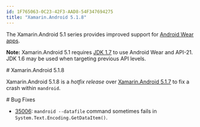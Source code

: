 ```yaml
---
id: 1F765063-0C23-42F3-AAD8-54F347694275
title: "Xamarin.Android 5.1.8"
---
```


The Xamarin.Android 5.1 series provides improved support for
[Android Wear apps](https://developer.android.com/design/wear/structure.html).

**Note:** Xamarin.Android 5.1 requires
[JDK 1.7](http://www.oracle.com/technetwork/java/javase/downloads/jdk7-downloads-1880260.html)
to use Android Wear and API-21.
JDK 1.6 may be used when targeting previous API levels.


<!--
  JONP: 5.1.8 last updated from commit monodroid/monodroid-5.1-series-android-mnc/146daa26c9d1cecf5fe7426083d88ceef56e8d51
-->

<a name="8"/>
<a name="Xamarin.Android_5.1.8"/>
# Xamarin.Android 5.1.8

Xamarin.Android 5.1.8 is a *hotfix release* over [Xamarin.Android 5.1.7][xa-5.1.7]
to fix a crash within `mandroid`.

[xa-5.1.7]: /releases/android/xamarin.android_5/xamarin.android_5.1.7/


<a name="Bug_Fixes" />
# Bug Fixes

* [35006](https://bugzilla.xamarin.com/show_bug.cgi?id=35006):
    `mandroid --datafile` command sometimes fails in
    `System.Text.Encoding.GetDataItem()`.


